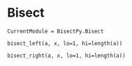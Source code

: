 # Bisect

```@meta
CurrentModule = BisectPy.Bisect
```

```@docs
bisect_left(a, x, lo=1, hi=length(a))

bisect_right(a, x, lo=1, hi=length(a))
```

